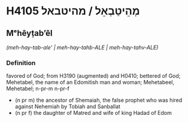 # H4105 מְהֵיטַבְאֵל / מהיטבאל

## Mᵉhêyṭabʼêl

_(meh-hay-tab-ale' | meh-hay-tahb-ALE | meh-hay-tahv-ALE)_

### Definition

favored of God; from H3190 (augmented) and H0410; bettered of God; Mehetabel, the name of an Edomitish man and woman; Mehetabeel, Mehetabel; n-pr-m n-pr-f

- (n pr m) the ancestor of Shemaiah, the false prophet who was hired against Nehemiah by Tobiah and Sanballat
- (n pr f) the daughter of Matred and wife of king Hadad of Edom
